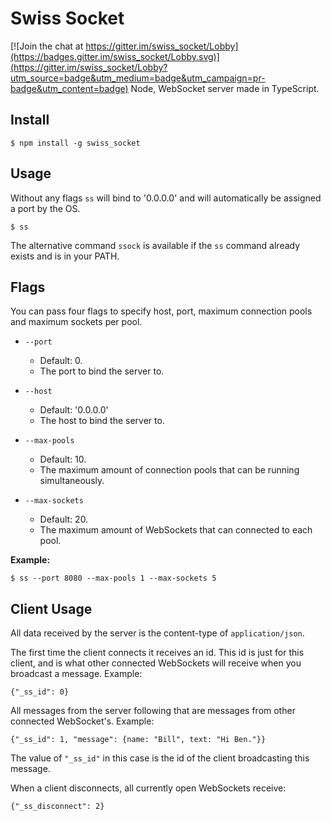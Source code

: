 # Swiss Socket

[![Join the chat at https://gitter.im/swiss_socket/Lobby](https://badges.gitter.im/swiss_socket/Lobby.svg)](https://gitter.im/swiss_socket/Lobby?utm_source=badge&utm_medium=badge&utm_campaign=pr-badge&utm_content=badge)
Node, WebSocket server made in TypeScript.

## Install

    $ npm install -g swiss_socket

## Usage

Without any flags `ss` will bind to '0.0.0.0' and will automatically be assigned a port by the OS.

    $ ss

The alternative command `ssock` is available if the `ss` command already exists and is in your PATH.

## Flags

You can pass four flags to specify host, port, maximum connection pools and maximum sockets per pool.

- `--port`
    - Default: 0.
    - The port to bind the server to.

- `--host`
    - Default: '0.0.0.0'
    - The host to bind the server to.

- `--max-pools`
    - Default: 10.
    - The maximum amount of connection pools that can be running simultaneously.

- `--max-sockets`
    - Default: 20.
    - The maximum amount of WebSockets that can connected to each pool.

**Example:**

    $ ss --port 8080 --max-pools 1 --max-sockets 5

## Client Usage

All data received by the server is the content-type of `application/json`.

The first time the client connects it receives an id. This id is just for this client, and is what other connected WebSockets will receive when you broadcast a message. Example:

    {"_ss_id": 0}

All messages from the server following that are messages from other connected WebSocket's. Example:

    {"_ss_id": 1, "message": {name: "Bill", text: "Hi Ben."}}

The value of `"_ss_id"` in this case is the id of the client broadcasting this message.

When a client disconnects, all currently open WebSockets receive:

    {"_ss_disconnect": 2}
